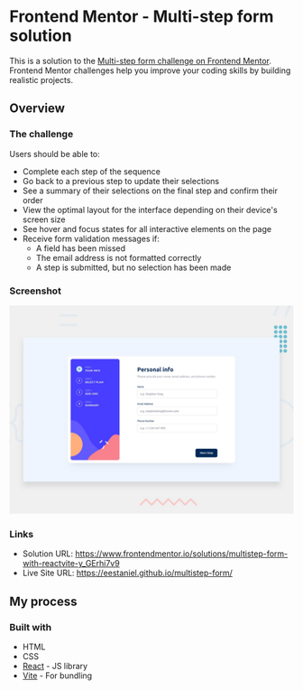 # Frontend Mentor - Multi-step form solution

This is a solution to the [Multi-step form challenge on Frontend Mentor](https://www.frontendmentor.io/challenges/multistep-form-YVAnSdqQBJ). Frontend Mentor challenges help you improve your coding skills by building realistic projects. 

## Overview

### The challenge

Users should be able to:

- Complete each step of the sequence
- Go back to a previous step to update their selections
- See a summary of their selections on the final step and confirm their order
- View the optimal layout for the interface depending on their device's screen size
- See hover and focus states for all interactive elements on the page
- Receive form validation messages if:
  - A field has been missed
  - The email address is not formatted correctly
  - A step is submitted, but no selection has been made

### Screenshot

![](./src/assets/design/desktop-preview.jpg)

### Links

- Solution URL: https://www.frontendmentor.io/solutions/multistep-form-with-reactvite-y_GErhi7v9
- Live Site URL: https://eestaniel.github.io/multistep-form/

## My process

### Built with

- HTML
- CSS
- [React](https://reactjs.org/) - JS library
- [Vite](https://vitejs.dev/) - For bundling
